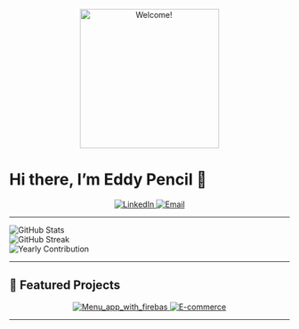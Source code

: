 <p align="center">
  <img src="https://media.giphy.com/media/ASd0Ukj0y3qMM/giphy.gif" alt="Welcome!" width="250"/>
</p>

# Hi there, I’m Eddy Pencil 👋

<p align="center">
  <!-- Social badges -->
  <a href="https://linkedin.com/in/eyad-elasser-b5b44b336">
    <img src="https://img.shields.io/badge/LinkedIn-eddypencil-0A66C2?logo=linkedin&style=flat-square" alt="LinkedIn">
  </a>
  <a href="mailto:Eyadsameh025@gmail.com">
    <img src="https://img.shields.io/badge/Email-eddypencil@example.com-D14836?logo=gmail&style=flat-square" alt="Email">
  </a>
</p>

---

![GitHub Stats](https://github-readme-stats.vercel.app/api?username=eddypencil&show_icons=true)  
![GitHub Streak](https://github-readme-streak-stats.herokuapp.com/?user=eddypencil)  
![Yearly Contribution](https://activity-graph.herokuapp.com/graph?username=eddypencil&theme=github)

---

## 🚀 Featured Projects

<div align="center">
  <a href="https://github.com/eddypencil/Menu_app_with_firebase">
    <img src="https://github-readme-stats.vercel.app/api/pin/?username=eddypencil&repo=Menu_app_with_firebas" alt="Menu_app_with_firebas" />
  </a>
  <a href="https://github.com/eddypencil/E-commerce">
    <img src="https://github-readme-stats.vercel.app/api/pin/?username=eddypencil&repoE-commerce" alt="E-commerce" />
  </a>
</div>

---

<!--
  Links for the badges
-->
[linkedin]: https://linkedin.com/in/eddypencil
[email]: mailto:Eyadsameh025@gmail.com
